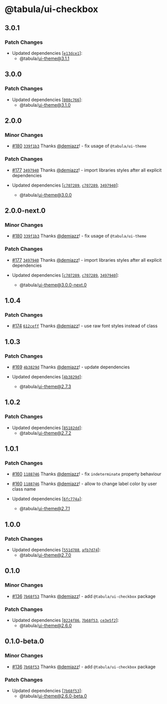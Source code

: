 # @tabula/ui-checkbox

## 3.0.1

### Patch Changes

- Updated dependencies [[`e13dce1`](https://github.com/ReTable/ui-kit/commit/e13dce187627774dd7dfe2d3564efc849cc09e00)]:
  - @tabula/ui-theme@3.1.1

## 3.0.0

### Patch Changes

- Updated dependencies [[`008c766`](https://github.com/ReTable/ui-kit/commit/008c7664a9c461e88a99885aed4368d861716ba4)]:
  - @tabula/ui-theme@3.1.0

## 2.0.0

### Minor Changes

- [#180](https://github.com/ReTable/ui-kit/pull/180) [`339f1b3`](https://github.com/ReTable/ui-kit/commit/339f1b309b35ffd506a29884d4f33215d3dfe05c) Thanks [@demiazz](https://github.com/demiazz)! - fix usage of `@tabula/ui-theme`

### Patch Changes

- [#177](https://github.com/ReTable/ui-kit/pull/177) [`3497940`](https://github.com/ReTable/ui-kit/commit/3497940a1af3c96bfe7e6fca7820aefb220fcf10) Thanks [@demiazz](https://github.com/demiazz)! - import libraries styles after all explicit dependencies

- Updated dependencies [[`c707289`](https://github.com/ReTable/ui-kit/commit/c70728934c2375e4402e1c6824ad9531e055a4e7), [`c707289`](https://github.com/ReTable/ui-kit/commit/c70728934c2375e4402e1c6824ad9531e055a4e7), [`3497940`](https://github.com/ReTable/ui-kit/commit/3497940a1af3c96bfe7e6fca7820aefb220fcf10)]:
  - @tabula/ui-theme@3.0.0

## 2.0.0-next.0

### Minor Changes

- [#180](https://github.com/ReTable/ui-kit/pull/180) [`339f1b3`](https://github.com/ReTable/ui-kit/commit/339f1b309b35ffd506a29884d4f33215d3dfe05c) Thanks [@demiazz](https://github.com/demiazz)! - fix usage of `@tabula/ui-theme`

### Patch Changes

- [#177](https://github.com/ReTable/ui-kit/pull/177) [`3497940`](https://github.com/ReTable/ui-kit/commit/3497940a1af3c96bfe7e6fca7820aefb220fcf10) Thanks [@demiazz](https://github.com/demiazz)! - import libraries styles after all explicit dependencies

- Updated dependencies [[`c707289`](https://github.com/ReTable/ui-kit/commit/c70728934c2375e4402e1c6824ad9531e055a4e7), [`c707289`](https://github.com/ReTable/ui-kit/commit/c70728934c2375e4402e1c6824ad9531e055a4e7), [`3497940`](https://github.com/ReTable/ui-kit/commit/3497940a1af3c96bfe7e6fca7820aefb220fcf10)]:
  - @tabula/ui-theme@3.0.0-next.0

## 1.0.4

### Patch Changes

- [#174](https://github.com/ReTable/ui-kit/pull/174) [`612ceff`](https://github.com/ReTable/ui-kit/commit/612ceffb084e17949e468eab5019f8d99cf0dd2d) Thanks [@demiazz](https://github.com/demiazz)! - use raw font styles instead of class

## 1.0.3

### Patch Changes

- [#169](https://github.com/ReTable/ui-kit/pull/169) [`4b3829d`](https://github.com/ReTable/ui-kit/commit/4b3829db6a0a58fadd22175d3a5ed344a4802c17) Thanks [@demiazz](https://github.com/demiazz)! - update dependencies

- Updated dependencies [[`4b3829d`](https://github.com/ReTable/ui-kit/commit/4b3829db6a0a58fadd22175d3a5ed344a4802c17)]:
  - @tabula/ui-theme@2.7.3

## 1.0.2

### Patch Changes

- Updated dependencies [[`85182dd`](https://github.com/ReTable/ui-kit/commit/85182dd5f2f1995f265a85f6c7422626acfabd21)]:
  - @tabula/ui-theme@2.7.2

## 1.0.1

### Patch Changes

- [#160](https://github.com/ReTable/ui-kit/pull/160) [`1188746`](https://github.com/ReTable/ui-kit/commit/1188746775d8bd7897d99c7722cea93d2359a864) Thanks [@demiazz](https://github.com/demiazz)! - fix `indeterminate` property behaviour

- [#160](https://github.com/ReTable/ui-kit/pull/160) [`1188746`](https://github.com/ReTable/ui-kit/commit/1188746775d8bd7897d99c7722cea93d2359a864) Thanks [@demiazz](https://github.com/demiazz)! - allow to change label color by user class name

- Updated dependencies [[`6fc774a`](https://github.com/ReTable/ui-kit/commit/6fc774a9edabb2cbb74a2bd1e81498a5d88dbf7a)]:
  - @tabula/ui-theme@2.7.1

## 1.0.0

### Patch Changes

- Updated dependencies [[`551d788`](https://github.com/ReTable/ui-kit/commit/551d788fb51a78dc82b2d4f9cfcfc1ca82ee81e4), [`afb7d74`](https://github.com/ReTable/ui-kit/commit/afb7d7458a6a3a30f1898698a28010faaea41551)]:
  - @tabula/ui-theme@2.7.0

## 0.1.0

### Minor Changes

- [#136](https://github.com/ReTable/ui-kit/pull/136) [`7b68f53`](https://github.com/ReTable/ui-kit/commit/7b68f53a43f9c69931774da41c2cb506c9ce083f) Thanks [@demiazz](https://github.com/demiazz)! - add `@tabula/ui-checkbox` package

### Patch Changes

- Updated dependencies [[`0224f86`](https://github.com/ReTable/ui-kit/commit/0224f864d22d2cb8dc4255fca3a8ab46d6305f67), [`7b68f53`](https://github.com/ReTable/ui-kit/commit/7b68f53a43f9c69931774da41c2cb506c9ce083f), [`ce3e5f2`](https://github.com/ReTable/ui-kit/commit/ce3e5f2d600778639801e993bb271c005f7b29ca)]:
  - @tabula/ui-theme@2.6.0

## 0.1.0-beta.0

### Minor Changes

- [#136](https://github.com/ReTable/ui-kit/pull/136) [`7b68f53`](https://github.com/ReTable/ui-kit/commit/7b68f53a43f9c69931774da41c2cb506c9ce083f) Thanks [@demiazz](https://github.com/demiazz)! - add `@tabula/ui-checkbox` package

### Patch Changes

- Updated dependencies [[`7b68f53`](https://github.com/ReTable/ui-kit/commit/7b68f53a43f9c69931774da41c2cb506c9ce083f)]:
  - @tabula/ui-theme@2.6.0-beta.0
